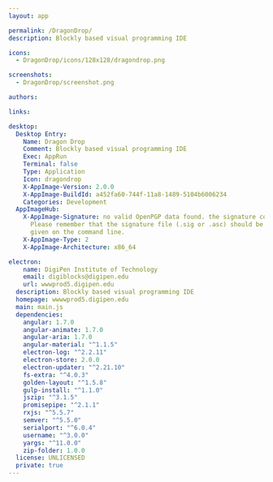 ```yaml
---
layout: app

permalink: /DragonDrop/
description: Blockly based visual programming IDE

icons:
  - DragonDrop/icons/128x128/dragondrop.png

screenshots:
  - DragonDrop/screenshot.png

authors:

links:

desktop:
  Desktop Entry:
    Name: Dragon Drop
    Comment: Blockly based visual programming IDE
    Exec: AppRun
    Terminal: false
    Type: Application
    Icon: dragondrop
    X-AppImage-Version: 2.0.0
    X-AppImage-BuildId: a452fa60-744f-11a8-1489-5104b6006234
    Categories: Development
  AppImageHub:
    X-AppImage-Signature: no valid OpenPGP data found. the signature could not be verified.
      Please remember that the signature file (.sig or .asc) should be the first file
      given on the command line.
    X-AppImage-Type: 2
    X-AppImage-Architecture: x86_64

electron:
    name: DigiPen Institute of Technology
    email: digiblocks@digipen.edu
    url: wwwprod5.digipen.edu
  description: Blockly based visual programming IDE
  homepage: wwwwprod5.digipen.edu
  main: main.js
  dependencies:
    angular: 1.7.0
    angular-animate: 1.7.0
    angular-aria: 1.7.0
    angular-material: "^1.1.5"
    electron-log: "^2.2.11"
    electron-store: 2.0.0
    electron-updater: "^2.21.10"
    fs-extra: "^4.0.3"
    golden-layout: "^1.5.8"
    gulp-install: "^1.1.0"
    jszip: "^3.1.5"
    promisepipe: "^2.1.1"
    rxjs: "^5.5.7"
    semver: "^5.5.0"
    serialport: "^6.0.4"
    username: "^3.0.0"
    yargs: "^11.0.0"
    zip-folder: 1.0.0
  license: UNLICENSED
  private: true
---
```

